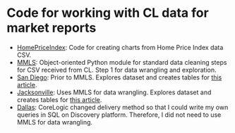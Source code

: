 # Code for working with CL data for market reports

- <a href="https://github.com/hwmWill/CL/tree/main/HomePriceIndex">HomePriceIndex</a>: Code for creating charts from Home Price Index data CSV.
- <a href="https://github.com/hwmWill/CL/tree/main/mmls">MMLS</a>: Object-oriented Python module for standard data cleaning steps for CSV received from CL. Step 1 for data wrangling and exploration.
- <a href="https://github.com/hwmWill/CL/tree/main/SanDiego">San Diego</a>: Prior to MMLS. Explores dataset and creates tables for <a href="https://www.housingwire.com/articles/a-san-diego-data-dive-shows-a-market-upended-by-tight-supply/">this article</a>.
- <a href="https://github.com/hwmWill/CL/tree/main/Jacksonville">Jacksonville</a>: Uses MMLS for data wrangling. Explores dataset and creates tables for <a href="">this article</a>.
- <a href="https://github.com/hwmWill/CL/tree/main/Dallas">Dallas</a>: CoreLogic changed delivery method so that I could write my own queries in SQL on Discovery platform. Therefore, I did not need to use MMLS for data wrangling.
